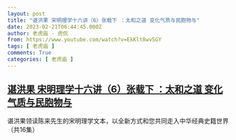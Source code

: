 ```yaml
---
layout: post
title: "谌洪果 宋明理学十六讲（6）张载下 ：太和之道 变化气质与民胞物与"
date: 2023-02-21T06:44:45.000Z
author: 老虎庙 · 虎侃
from: https://www.youtube.com/watch?v=EkKlt8wvSGY
tags: [ 老虎庙 ]
comments: True
categories: [ 老虎庙 ]
---
```

<!--1676961885000-->
[谌洪果 宋明理学十六讲（6）张载下 ：太和之道 变化气质与民胞物与](https://www.youtube.com/watch?v=EkKlt8wvSGY)
------

<div>
谌洪果领读陈来先生的宋明理学文本，以全新方式和您共同走入中华经典史籍世界（共16集）
</div>
